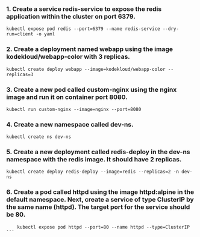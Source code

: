 ### 1. Create a service redis-service to expose the redis application within the cluster on port 6379.

``` kubectl expose pod redis --port=6379 --name redis-service --dry-run=client -o yaml ```

### 2. Create a deployment named webapp using the image kodekloud/webapp-color with 3 replicas.

``` kubectl create deploy webapp --image=kodekloud/webapp-color --replicas=3 ```

### 3. Create a new pod called custom-nginx using the nginx image and run it on container port 8080.

``` kubectl run custom-nginx --image=nginx --port=8080 ```

### 4. Create a new namespace called dev-ns.

``` kubectl create ns dev-ns ```

### 5. Create a new deployment called redis-deploy in the dev-ns namespace with the redis image. It should have 2 replicas.

``` kubectl create deploy redis-deploy --image=redis --replicas=2 -n dev-ns ```

### 6. Create a pod called httpd using the image httpd:alpine in the default namespace. Next, create a service of type ClusterIP by the same name (httpd). The target port for the service should be 80.

``` kubectl run httpd --image=httpd:alpine
    kubectl expose pod httpd --port=80 --name httpd --type=ClusterIP ```
